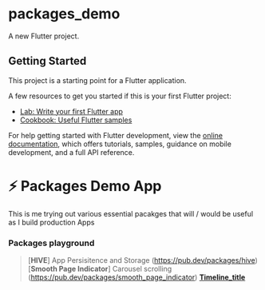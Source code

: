 # packages_demo

A new Flutter project.

## Getting Started

This project is a starting point for a Flutter application.

A few resources to get you started if this is your first Flutter project:

- [Lab: Write your first Flutter app](https://docs.flutter.dev/get-started/codelab)
- [Cookbook: Useful Flutter samples](https://docs.flutter.dev/cookbook)

For help getting started with Flutter development, view the
[online documentation](https://docs.flutter.dev/), which offers tutorials,
samples, guidance on mobile development, and a full API reference.


# ⚡ Packages Demo App

This is me trying out various essential pacakges that will / would be useful as I build production Apps

### Packages playground 

> [**HIVE**] App Persisitence and Storage (https://pub.dev/packages/hive)
> [**Smooth Page Indicator**] Carousel scrolling  (https://pub.dev/packages/smooth_page_indicator)
> [**Timeline_title**](https://pub.dev/packages/timeline_tile)

